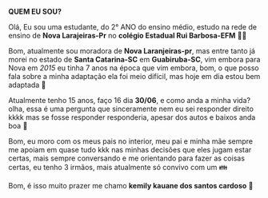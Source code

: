 **QUEM EU SOU?**

Olá, Eu sou uma estudante, do 2° ANO do ensino médio, estudo na rede de ensino de **Nova Larajeiras-Pr** no **colégio Estadual Rui Barbosa-EFM**
👩‍🎓

Bom, atualmente sou moradora de **Nova Laranjeiras-pr**, mas entre tanto já morei no estado de **Santa Catarina-SC** em **Guabiruba-SC**, vim embora para 
Nova em _2015_ eu tinha 7 anos na época que vim embora, bom, o que posso fala sobre a minha adaptação ela foi meio difícil, mas hoje em dia estou bem adaptada
🚗

Atualmente tenho 15 anos, faço 16 dia **30/06**, e como anda a minha vida? olha, essa é uma pergunta que sinceramente nem eu sei responder direito kkkk mas se fosse responder 
responderia, apesar dos autos e baixos anda boa
🥳

Bom, eu moro com os meus pais no interior, meu pai e minha mãe sempre me apoiam em quase tudo kkk nas minhas decisões que eles jugam estar certas, mais sempre conversando e me
orientando para fazer as coisas certas, eu tenho 3 irmãos, mais atualmente só convivo com um
👪

Bom, é isso muito prazer me chamo **kemily kauane dos santos cardoso**
🖤
